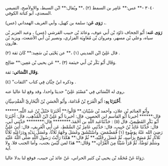 ٣٠٤٠ -** عس:** عَامِر بن السمط (٢) ،** ويُقال:** ابْن السبط، والاولأصح، التميمي السعدي، أبو كناتة الكوفي.

**رَوَى عَن:** سلمة بن كهيل، وأبي الغريف الهمداني (عس) ،.

**رَوَى عَنه:** أَبُو الجحاف دَاوُد بْن أَبي عوف، وعائذ بْن حبيب القرشي (عس) ، وعبد العزير بْن سياه، وعلي بْن مسهر، ومروان بْن مُعَاوِيَة الفزاري، ونصير بْن أَبي الأشعث، ويزيد بْن هارون.

قال عَلِيّ ابْن المديني (١) ،** عن يَحْيَى بْن سَعِيد:** كَانَ ثقة (٢) .

وَقَال أَبُو بَكْر بْن أَبي خيثمة (٣) ،** عَن يحيى بْن مَعِين:** صَالِح.

**وَقَال النَّسَائي:** ثقة.

وذكره ابنُ حِبَّان فِي كتاب "الثقات" (٤) .

روى له النَّسَائي فِي "مَسْنَدِ عَلِيّ" حديثا واحدا، وقد وقع لنا عاليا عنه.

**أَخْبَرَنَا بِهِ:** أَبُو الْفَرَجِ بْنُ قُدَامَةَ، وأَبُو الْحَسَنِ بْنُ الْبُخَارِيِّ الْمَقْدِسِيَّانِ.

وأَبُو الغنائم بْن علان، وأحمد بْن شَيْبَانَ،** قَالُوا:** أَخْبَرَنَا حَنْبَلُ بْنُ عَبد اللَّهِ،****** قال:****** أخبرنا أَبُو القاسم ابن الحصين، قال: أخبرنا أَبُو عَلِيِّ ابْنُ الْمُذْهِب، قال: أَخْبَرَنَا أَبُو بَكْرٍ القَطِيعِيّ، قال (٥) : حَدَّثَنَاعَبد اللَّهِ بن أَحْمَدَ،******** قال:******** حَدَّثني أبي، قال: حَدَّثَنَا عَائِذُ بْنُ حَبِيبٍ، قال: حَدَّثَنِي عَامِرُ بْنُ السَّمْطِ، عَن أَبِي الْغَرِيفِ، قال: أُتِيَ عَلِيٌّ رَضِيَ الله عَنْهُ بِوَضُوءٍ (١) فَمَضْمَضَ، واسْتَنْشَقَ وغَسَلَ وجْهَهُ ثَلاثًا، وغَسَلَ يَدَيْهِ وذِرَاعَيْهِ ثَلاثًا ثَلاثًا، ثُمَّ مَسَحَ بِرَأْسِهِ، ثُمَّ غَسَلَ رِجْلَيْهِ،** ثُمَّ قال:** هَكَذَا رَأَيْتُ رَسُولَ اللَّهِ صَلَّى اللَّهُ عَلَيْهِ وسَلَّمَ تَوَضَّأَ، ثُمَّ قَرَأَ شَيْئًا مِنَ الْقُرْآنِ،** وَقَال:** هَذَا لمن لَيْسَ بجنب، وأما الجنب فلا. ولا آية.

رَوَاهُ عَنْ مُحَمَّد بْن يحيى بْن كثير الحراني، عَنْ عائذ بْن حبيب، فوقع لنا بدلا عاليا.